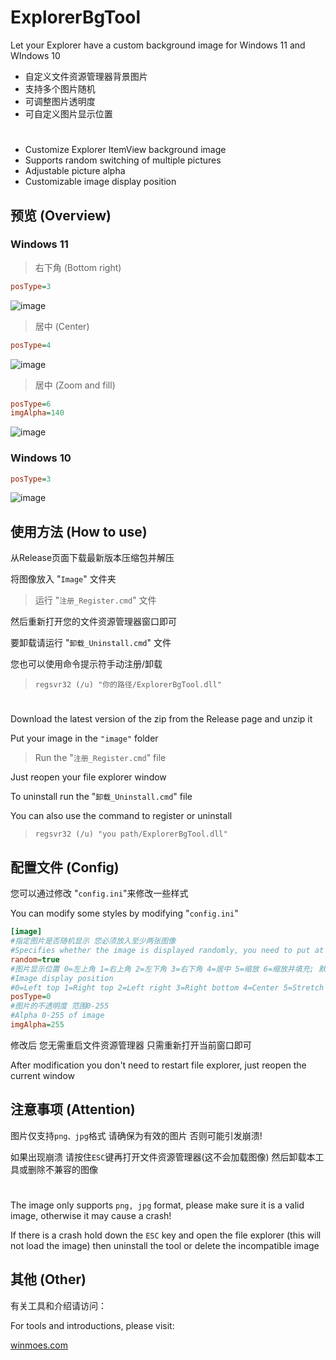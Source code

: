 # ExplorerBgTool
Let your Explorer have a custom background image for Windows 11 and WIndows 10

* 自定义文件资源管理器背景图片
* 支持多个图片随机
* 可调整图片透明度
* 可自定义图片显示位置

#
* Customize Explorer ItemView background image
* Supports random switching of multiple pictures
* Adjustable picture alpha
* Customizable image display position
## 预览 (Overview)
### Windows 11

> 右下角 (Bottom right)
```ini
posType=3
```
![image](https://github.com/Maplespe/explorerTool/blob/main/Screenshot/083434.jpg)

> 居中 (Center)
```ini
posType=4
```
![image](https://github.com/Maplespe/explorerTool/blob/main/Screenshot/084016.jpg)

> 居中 (Zoom and fill)

```ini
posType=6
imgAlpha=140
```
![image](https://github.com/Maplespe/explorerTool/blob/main/Screenshot/085051.jpg)

### Windows 10
```ini
posType=3
```
![image](https://github.com/Maplespe/explorerTool/blob/main/Screenshot/085552.jpg)
## 使用方法 (How to use)
从Release页面下载最新版本压缩包并解压

将图像放入 "`Image`" 文件夹

> 运行 "`注册_Register.cmd`" 文件

然后重新打开您的文件资源管理器窗口即可

要卸载请运行 "`卸载_Uninstall.cmd`" 文件

您也可以使用命令提示符手动注册/卸载

> `regsvr32 (/u) "你的路径/ExplorerBgTool.dll"`
#
Download the latest version of the zip from the Release page and unzip it

Put your image in the `"image"` folder

> Run the "`注册_Register.cmd`" file

Just reopen your file explorer window

To uninstall run the "`卸载_Uninstall.cmd`" file

You can also use the command to register or uninstall

> `regsvr32 (/u) "you path/ExplorerBgTool.dll"`

## 配置文件 (Config)
您可以通过修改 "`config.ini`"来修改一些样式

You can modify some styles by modifying "`config.ini`"
```ini
[image]
#指定图片是否随机显示 您必须放入至少两张图像
#Specifies whether the image is displayed randomly, you need to put at least 2 images
random=true
#图片显示位置 0=左上角 1=右上角 2=左下角 3=右下角 4=居中 5=缩放 6=缩放并填充; 默认为3 右下角
#Image display position
#0=Left top 1=Right top 2=Left right 3=Right bottom 4=Center 5=Stretch 6=Zoom and fill
posType=0
#图片的不透明度 范围0-255
#Alpha 0-255 of image
imgAlpha=255
```

修改后 您无需重启文件资源管理器 只需重新打开当前窗口即可

After modification you don't need to restart file explorer, just reopen the current window

## 注意事项 (Attention)
图片仅支持`png、jpg`格式 请确保为有效的图片 否则可能引发崩溃!

如果出现崩溃 请按住`ESC`键再打开文件资源管理器(这不会加载图像) 然后卸载本工具或删除不兼容的图像
#
The image only supports `png, jpg` format, please make sure it is a valid image, otherwise it may cause a crash!

If there is a crash hold down the `ESC` key and open the file explorer (this will not load the image) then uninstall the tool or delete the incompatible image
## 其他 (Other)
有关工具和介绍请访问：

For tools and introductions, please visit:

[winmoes.com](https://winmoes.com/tools/12556.html)
